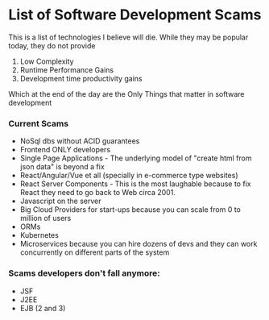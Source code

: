 # List of Software Development Scams

This is a list of technologies I believe will die. While they may be popular today, they do not provide 

1) Low Complexity 
2) Runtime Performance Gains 
3) Development time productivity gains

Which at the end of the day are the Only Things that matter in software development

### Current Scams

- NoSql dbs without ACID guarantees
- Frontend ONLY developers
- Single Page Applications - The underlying model of "create html from json data" is beyond a fix
- React/Angular/Vue et all (specially in e-commerce type websites)
- React Server Components - This is the most laughable because to fix React they need to go back to Web circa 2001.
- Javascript on the server
- Big Cloud Providers for start-ups because you can scale from 0 to million of users
- ORMs
- Kubernetes
- Microservices because you can hire dozens of devs and they can work concurrently on different parts of the system

### Scams developers don't fall anymore:

- JSF
- J2EE
- EJB (2 and 3)
